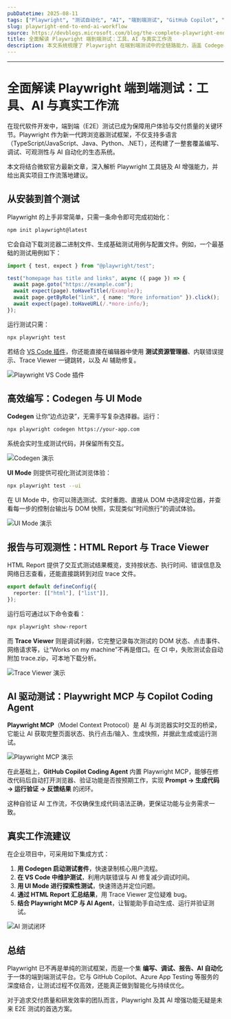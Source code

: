 ```yaml
---
pubDatetime: 2025-08-11
tags: ["Playwright", "测试自动化", "AI", "端到端测试", "GitHub Copilot", "MCP"]
slug: playwright-end-to-end-ai-workflow
source: https://devblogs.microsoft.com/blog/the-complete-playwright-end-to-end-story-tools-ai-and-real-world-workflows
title: 全面解读 Playwright 端到端测试：工具、AI 与真实工作流
description: 本文系统梳理了 Playwright 在端到端测试中的全链路能力，涵盖 Codegen、UI Mode、HTML 报告、Trace Viewer、Playwright MCP 与 GitHub Copilot 集成等关键工具，并探讨如何结合 AI 构建高效、可维护的真实测试工作流。
---
```


---

# 全面解读 Playwright 端到端测试：工具、AI 与真实工作流

在现代软件开发中，端到端（E2E）测试已成为保障用户体验与交付质量的关键环节。Playwright 作为新一代跨浏览器测试框架，不仅支持多语言（TypeScript/JavaScript、Java、Python、.NET），还构建了一整套覆盖编写、调试、可观测性与 AI 自动化的生态系统。

本文将结合微软官方最新文章，深入解析 Playwright 工具链及 AI 增强能力，并给出真实项目工作流落地建议。

## 从安装到首个测试

Playwright 的上手非常简单，只需一条命令即可完成初始化：

```bash
npm init playwright@latest
```

它会自动下载浏览器二进制文件、生成基础测试用例与配置文件。例如，一个最基础的测试用例如下：

```typescript
import { test, expect } from "@playwright/test";

test("homepage has title and links", async ({ page }) => {
  await page.goto("https://example.com");
  await expect(page).toHaveTitle(/Example/);
  await page.getByRole("link", { name: "More information" }).click();
  await expect(page).toHaveURL(/.*more-info/);
});
```

运行测试只需：

```bash
npx playwright test
```

若结合 [VS Code 插件](https://marketplace.visualstudio.com/items?itemName=ms-playwright.playwright)，你还能直接在编辑器中使用 **测试资源管理器**、内联错误提示、Trace Viewer 一键跳转，以及 AI 辅助修复。

![Playwright VS Code 插件](https://devblogs.microsoft.com/wp-content/uploads/2025/08/vs-code-extension.png)

## 高效编写：Codegen 与 UI Mode

**Codegen** 让你“边点边录”，无需手写复杂选择器。运行：

```bash
npx playwright codegen https://your-app.com
```

系统会实时生成测试代码，并保留所有交互。

![Codegen 演示](https://devblogs.microsoft.com/wp-content/uploads/2025/08/playwright-codegen.png)

**UI Mode** 则提供可视化测试浏览体验：

```bash
npx playwright test --ui
```

在 UI Mode 中，你可以筛选测试、实时重跑、直接从 DOM 中选择定位器，并查看每一步的控制台输出与 DOM 快照，实现类似“时间旅行”的调试体验。

![UI Mode 演示](https://devblogs.microsoft.com/wp-content/uploads/2025/08/playwright-ui-mode.png)

## 报告与可观测性：HTML Report 与 Trace Viewer

HTML Report 提供了交互式测试结果概览，支持按状态、执行时间、错误信息及网络日志查看，还能直接跳转到对应 trace 文件。

```typescript
export default defineConfig({
  reporter: [["html"], ["list"]],
});
```

运行后可通过以下命令查看：

```bash
npx playwright show-report
```

而 **Trace Viewer** 则是调试利器，它完整记录每次测试的 DOM 状态、点击事件、网络请求等，让“Works on my machine”不再是借口。在 CI 中，失败测试会自动附加 trace.zip，可本地下载分析。

![Trace Viewer 演示](https://devblogs.microsoft.com/wp-content/uploads/2025/08/playwright-trace-viewer.png)

## AI 驱动测试：Playwright MCP 与 Copilot Coding Agent

**Playwright MCP**（Model Context Protocol）是 AI 与浏览器实时交互的桥梁，它能让 AI 获取完整页面状态、执行点击/输入、生成快照，并据此生成或运行测试。

![Playwright MCP 演示](https://devblogs.microsoft.com/wp-content/uploads/2025/08/playwright-mcp-vscode.jpg)

在此基础上，**GitHub Copilot Coding Agent** 内置 Playwright MCP，能够在修改代码后自动打开浏览器、验证功能是否按预期工作，实现 **Prompt → 生成代码 → 运行验证 → 反馈结果** 的闭环。

这种自验证 AI 工作流，不仅确保生成代码语法正确，更保证功能与业务需求一致。

## 真实工作流建议

在企业项目中，可采用如下集成方式：

1. **用 Codegen 启动测试套件**，快速录制核心用户流程。
2. **在 VS Code 中维护测试**，利用内联错误与 AI 修复减少调试时间。
3. **用 UI Mode 进行探索性测试**，快速筛选并定位问题。
4. **通过 HTML Report 汇总结果**，用 Trace Viewer 定位疑难 bug。
5. **结合 Playwright MCP 与 AI Agent**，让智能助手自动生成、运行并验证测试。

![AI 测试闭环](https://devblogs.microsoft.com/wp-content/uploads/2025/08/playwright-ai-loop.png)

## 总结

Playwright 已不再是单纯的测试框架，而是一个集 **编写、调试、报告、AI 自动化** 于一体的端到端测试平台。它与 GitHub Copilot、Azure App Testing 等服务的深度结合，让测试过程不仅高效，还能真正做到智能化与持续优化。

对于追求交付质量和研发效率的团队而言，Playwright 及其 AI 增强功能无疑是未来 E2E 测试的首选方案。
